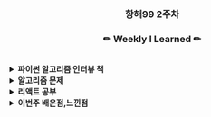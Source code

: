 
<h3 align="center"><b>항해99 2주차 </b></h3>

<h3 align="center"><b>✏ Weekly I Learned ✏</b></h3>
<br>
<details>
    <summary>
        <b>파이썬 알고리즘 인터뷰 책</b>
    </summary>
    <ul>
        <li>14장 트라
        <li>15장 힙
        <li>17장 정렬
    </ul>
</details>
<details>
    <summary>
        <b>알고리즘 문제</b>
    </summary>
    <ul>
        <li><a href="https://github.com/name8965/algorithm_Chapter2_11">풀이</a></li>
        <li>110_균형 이진 트리
        <li>226_이진 트리 반전
        <li>297_이진트리 직렬화 역직렬화
        <li>310_최소 높이 트리
        <li>543_이진 트리의 직경
        <li>617_두 이진 트리 병합
        <li>687_가장 긴 동일 값의 경로
        <li>17_전화 번호 문자 조합
        <li>11725백준_트리의 부모 찾기
        <li>215_배열의 k 번째 큰 요소
        <li>1927백준_최소 힙
        <li>11279백준_최대 힙
        <li>147_삽입 정렬 리스트
        <li>179_가장 큰 수
        <li>5052백준_전화번호 목록
        <li>prg_방문 길이
        <li>prg_타겟 넘버
    </ul>
</details>

<details>
    <summary>
        <b>리액트 공부</b>
    </summary>
    <ul>
        <li><a href="https://www.youtube.com/watch?v=o7Id7GMcuFo&list=PLuHgQVnccGMCRv6f8H9K5Xwsdyg4sFSdi&index=24">생활코딩</a>
        <li>19.4강까지 진행
    </ul>
</details>

<details>
    <summary>
        <b>이번주 배운점,느낀점</b>
    </summary>
    <ul>
        <li>트리/정렬 초반/힙
        <li>BFS/DFS 의 감이 잡히기 시작했다
        <li>정렬 역시 초반엔 쉽고 점점 어려운 느낌이 들어온다 아직 대학시절 배웠던게 기억나지만 다음주부터 기억이나질않지만 여태 했던걸 기반으로 좀더 열심히해야겠다
        <li>리액트 생활코딩이 막바지에 들어가지만 아직 리액트를 잘 모르겠어서 노마드 코딩에 초급반 강의도 주특기 시작전에 수강해야겠다.
   </ul>
</details>



